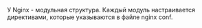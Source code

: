 У Nginx - модульная структура. Каждый модуль настраивается директивами, которые указываются в файле nginx conf.

